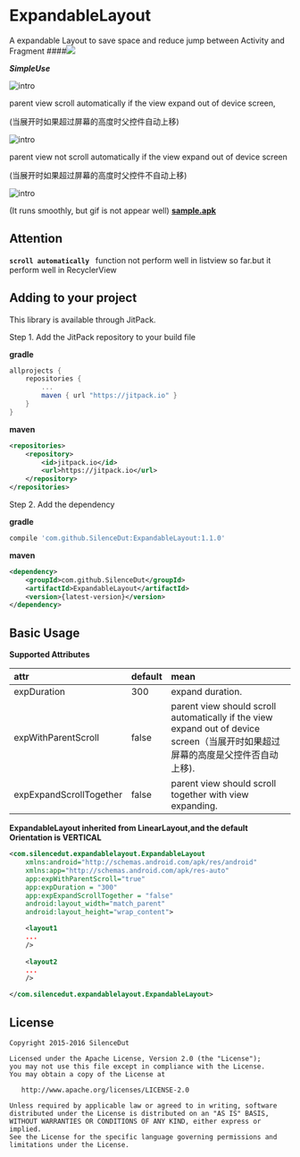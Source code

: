 # ExpandableLayout

A expandable Layout to save space and  reduce jump between Activity and Fragment
####[![](https://jitpack.io/v/SilenceDut/ExpandableLayout.svg)](https://jitpack.io/#SilenceDut/ExpandableLayout)

**_SimpleUse_**

![intro](media/simple_use.gif)

parent view  scroll automatically if the view expand  out of device screen,

(当展开时如果超过屏幕的高度时父控件自动上移)

![intro](media/recyclerview_withParentScroll_together.gif)

parent view  not scroll automatically if the view expand  out of device screen

(当展开时如果超过屏幕的高度时父控件不自动上移)

![intro](media/listview_withoutParentScroll.gif)

(It runs smoothly, but gif is not appear well)
[**sample.apk**](https://github.com/SilenceDut/DayNightToggleButton/blob/master/apk/expandable.apk?raw=true) 


Attention
---------
**`scroll automatically `** function  not perform well in listview so far.but 
it perform well in RecyclerView


Adding to your project
----------------------
This library is available through JitPack.

Step 1. Add the JitPack repository to your build file

**gradle**
```groovy
allprojects {
    repositories {
        ...
        maven { url "https://jitpack.io" }
    }
}
```
**maven**
```xml
<repositories>
    <repository>
        <id>jitpack.io</id>
        <url>https://jitpack.io</url>
    </repository>
</repositories>
```

Step 2. Add the dependency

**gradle**

```groovy
compile 'com.github.SilenceDut:ExpandableLayout:1.1.0'
```
**maven**

```xml
<dependency>
    <groupId>com.github.SilenceDut</groupId>
    <artifactId>ExpandableLayout</artifactId>
    <version>{latest-version}</version>
</dependency>
```
Basic Usage
-----------
**Supported Attributes**

|           attr        	|     default      |                         mean                          	 |
|:------------------------- |:---------------- |:------------------------------------------------------- |
| expDuration      	| 300            | expand duration.  |
| expWithParentScroll   | false  | parent view should scroll automatically if the view expand  out of device screen（当展开时如果超过屏幕的高度是父控件否自动上移).   |
| expExpandScrollTogether| false          | parent view should scroll together with view expanding. |
**ExpandableLayout inherited from LinearLayout,and the default Orientation is VERTICAL**

```xml
<com.silencedut.expandablelayout.ExpandableLayout
    xmlns:android="http://schemas.android.com/apk/res/android"
    xmlns:app="http://schemas.android.com/apk/res-auto"
    app:expWithParentScroll="true"
    app:expDuration = "300"
    app:expExpandScrollTogether = "false"
    android:layout_width="match_parent"
    android:layout_height="wrap_content">

    <layout1
    ...
    />
    
    <layout2
    ...
    />

</com.silencedut.expandablelayout.ExpandableLayout>
```


License
-------

    Copyright 2015-2016 SilenceDut

    Licensed under the Apache License, Version 2.0 (the "License");
    you may not use this file except in compliance with the License.
    You may obtain a copy of the License at

       http://www.apache.org/licenses/LICENSE-2.0

    Unless required by applicable law or agreed to in writing, software
    distributed under the License is distributed on an "AS IS" BASIS,
    WITHOUT WARRANTIES OR CONDITIONS OF ANY KIND, either express or implied.
    See the License for the specific language governing permissions and
    limitations under the License.
